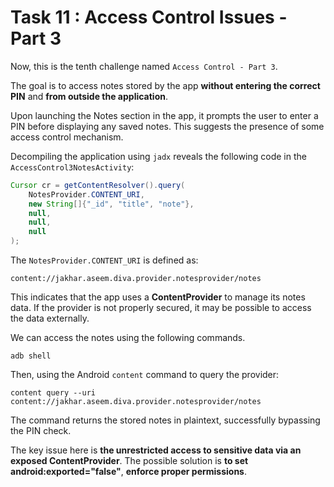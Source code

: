 # Task 11 : Access Control Issues - Part 3

Now, this is the tenth challenge named `Access Control - Part 3`.

The goal is to access notes stored by the app **without entering the correct PIN** and **from outside the application**.

Upon launching the Notes section in the app, it prompts the user to enter a PIN before displaying any saved notes. This suggests the presence of some access control mechanism.

Decompiling the application using `jadx` reveals the following code in the `AccessControl3NotesActivity`:

```java
Cursor cr = getContentResolver().query(
    NotesProvider.CONTENT_URI,
    new String[]{"_id", "title", "note"},
    null,
    null,
    null
);
```

The `NotesProvider.CONTENT_URI` is defined as:

```
content://jakhar.aseem.diva.provider.notesprovider/notes
```

This indicates that the app uses a **ContentProvider** to manage its notes data. If the provider is not properly secured, it may be possible to access the data externally.

We can access the notes using the following commands.

`adb shell`

Then, using the Android `content` command to query the provider:

`content query --uri content://jakhar.aseem.diva.provider.notesprovider/notes`


The command returns the stored notes in plaintext, successfully bypassing the PIN check.

The key issue here is **the unrestricted access to sensitive data via an exposed ContentProvider**. The possible solution is **to set android:exported="false"**, **enforce proper permissions**.
